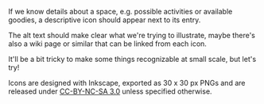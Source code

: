 If we know details about a space, e.g. possible activities or available goodies, a descriptive icon should appear next to its entry. 

The alt text should make clear what we're trying to illustrate, maybe there's also a wiki page or similar that can be linked from each icon.

It'll be a bit tricky to make some things recognizable at small scale, but let's try!


Icons are designed with Inkscape, exported as 30 x 30 px PNGs and are released under [CC-BY-NC-SA 3.0](https://creativecommons.org/licenses/by-nc-sa/3.0/) unless specified otherwise.
